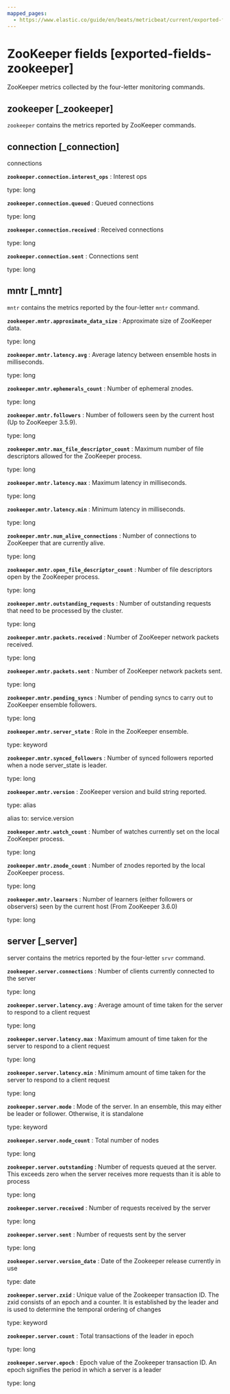 ```yaml
---
mapped_pages:
  - https://www.elastic.co/guide/en/beats/metricbeat/current/exported-fields-zookeeper.html
---
```


# ZooKeeper fields [exported-fields-zookeeper]

ZooKeeper metrics collected by the four-letter monitoring commands.


## zookeeper [_zookeeper]

`zookeeper` contains the metrics reported by ZooKeeper commands.


## connection [_connection]

connections


**`zookeeper.connection.interest_ops`**
:   Interest ops

type: long


**`zookeeper.connection.queued`**
:   Queued connections

type: long


**`zookeeper.connection.received`**
:   Received connections

type: long


**`zookeeper.connection.sent`**
:   Connections sent

type: long


## mntr [_mntr]

`mntr` contains the metrics reported by the four-letter `mntr` command.


**`zookeeper.mntr.approximate_data_size`**
:   Approximate size of ZooKeeper data.

type: long


**`zookeeper.mntr.latency.avg`**
:   Average latency between ensemble hosts in milliseconds.

type: long


**`zookeeper.mntr.ephemerals_count`**
:   Number of ephemeral znodes.

type: long


**`zookeeper.mntr.followers`**
:   Number of followers seen by the current host (Up to ZooKeeper 3.5.9).

type: long


**`zookeeper.mntr.max_file_descriptor_count`**
:   Maximum number of file descriptors allowed for the ZooKeeper process.

type: long


**`zookeeper.mntr.latency.max`**
:   Maximum latency in milliseconds.

type: long


**`zookeeper.mntr.latency.min`**
:   Minimum latency in milliseconds.

type: long


**`zookeeper.mntr.num_alive_connections`**
:   Number of connections to ZooKeeper that are currently alive.

type: long


**`zookeeper.mntr.open_file_descriptor_count`**
:   Number of file descriptors open by the ZooKeeper process.

type: long


**`zookeeper.mntr.outstanding_requests`**
:   Number of outstanding requests that need to be processed by the cluster.

type: long


**`zookeeper.mntr.packets.received`**
:   Number of ZooKeeper network packets received.

type: long


**`zookeeper.mntr.packets.sent`**
:   Number of ZooKeeper network packets sent.

type: long


**`zookeeper.mntr.pending_syncs`**
:   Number of pending syncs to carry out to ZooKeeper ensemble followers.

type: long


**`zookeeper.mntr.server_state`**
:   Role in the ZooKeeper ensemble.

type: keyword


**`zookeeper.mntr.synced_followers`**
:   Number of synced followers reported when a node server_state is leader.

type: long


**`zookeeper.mntr.version`**
:   ZooKeeper version and build string reported.

type: alias

alias to: service.version


**`zookeeper.mntr.watch_count`**
:   Number of watches currently set on the local ZooKeeper process.

type: long


**`zookeeper.mntr.znode_count`**
:   Number of znodes reported by the local ZooKeeper process.

type: long


**`zookeeper.mntr.learners`**
:   Number of learners (either followers or observers) seen by the current host (From ZooKeeper 3.6.0)

type: long


## server [_server]

server contains the metrics reported by the four-letter `srvr` command.


**`zookeeper.server.connections`**
:   Number of clients currently connected to the server

type: long



**`zookeeper.server.latency.avg`**
:   Average amount of time taken for the server to respond to a client request

type: long


**`zookeeper.server.latency.max`**
:   Maximum amount of time taken for the server to respond to a client request

type: long


**`zookeeper.server.latency.min`**
:   Minimum amount of time taken for the server to respond to a client request

type: long


**`zookeeper.server.mode`**
:   Mode of the server. In an ensemble, this may either be leader or follower. Otherwise, it is standalone

type: keyword


**`zookeeper.server.node_count`**
:   Total number of nodes

type: long


**`zookeeper.server.outstanding`**
:   Number of requests queued at the server. This exceeds zero when the server receives more requests than it is able to process

type: long


**`zookeeper.server.received`**
:   Number of requests received by the server

type: long


**`zookeeper.server.sent`**
:   Number of requests sent by the server

type: long


**`zookeeper.server.version_date`**
:   Date of the Zookeeper release currently in use

type: date


**`zookeeper.server.zxid`**
:   Unique value of the Zookeeper transaction ID. The zxid consists of an epoch and a counter. It is established by the leader and is used to determine the temporal ordering of changes

type: keyword


**`zookeeper.server.count`**
:   Total transactions of the leader in epoch

type: long


**`zookeeper.server.epoch`**
:   Epoch value of the Zookeeper transaction ID. An epoch signifies the period in which a server is a leader

type: long


